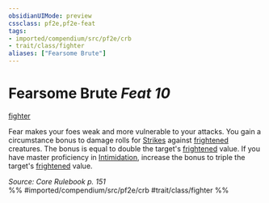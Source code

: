 ```yaml
---
obsidianUIMode: preview
cssclass: pf2e,pf2e-feat
tags:
- imported/compendium/src/pf2e/crb
- trait/class/fighter
aliases: ["Fearsome Brute"]
---
```

# Fearsome Brute  *Feat 10*  
[fighter](rules/traits/fighter.md)  


Fear makes your foes weak and more vulnerable to your attacks. You gain a circumstance bonus to damage rolls for [Strikes](strike.md) against [frightened](conditions.md#Frightened) creatures. The bonus is equal to double the target's [frightened](conditions.md#Frightened) value. If you have master proficiency in [Intimidation](../skills.md#Intimidation), increase the bonus to triple the target's [frightened](conditions.md#Frightened) value.

*Source: Core Rulebook p. 151*  
%% #imported/compendium/src/pf2e/crb #trait/class/fighter %%